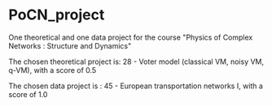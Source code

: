 # PoCN_project
One theoretical and one data project for the course "Physics of Complex Networks : Structure and Dynamics"

The chosen theoretical project is: 28 - Voter model (classical VM, noisy VM, q-VM), with a score of 0.5 

The chosen data project is :       45 - European transportation networks I,         with a score of 1.0
